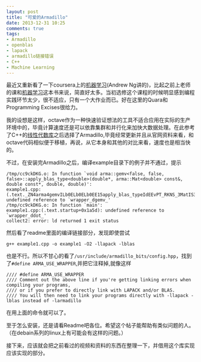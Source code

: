 ```yaml
---
layout: post
title: "可爱的Armadillo"
date: 2013-12-31 10:25
comments: true
tags: 
- Armadillo
- openblas
- lapack
- armadillo链接错误
- C++
- Machine Learning
---
```


最近又重新看了一下coursera上的[机器学习](https://class.coursera.org/ml-004/lecture/index)(Andrew Ng讲的)，比起之前上老师的课和[机器学习](http://book.douban.com/subject/1102235/ '机器学习')这本书来说，简直好太多。当初选修这个课程的时候明显感到编程实践环节太少，很不适应，只有一个大作业而已。好在这里的Quara和Programming Excises很给力。

我的设想是这样，octave作为一种快速验证想法的工具不适合应用在实际的生产环境中的，毕竟计算速度还是可以依靠集群和并行化来加快大数据处理。在此参考了C++的[线性代数库](http://en.wikipedia.org/wiki/Comparison_of_linear_algebra_libraries)之后选择了Armadillo,毕竟经常更新并且从官网资料来看，和octave代码相似便于移植，再说，从它本身和其他的对比来看，速度也是相当快的。

不过，在安装完Armadillo之后，编译example目录下的例子并不通过，提示

<!--more-->


```
/tmp/cc9ckDKG.o: In function `void arma::gemv<false, false, false>::apply_blas_type<double>(double*, arma::Mat<double> const&, double const*, double, double)':
example1.cpp:(.text._ZN4arma4gemvILb0ELb0ELb0EE15apply_blas_typeIdEEvPT_RKNS_3MatIS3_EEPKS3_S3_S3_[_ZN4arma4gemvILb0ELb0ELb0EE15apply_blas_typeIdEEvPT_RKNS_3MatIS3_EEPKS3_S3_S3_]+0x7a): undefined reference to `wrapper_dgemv_'
/tmp/cc9ckDKG.o: In function `main':
example1.cpp:(.text.startup+0x1a5d): undefined reference to `wrapper_ddot_'
collect2: error: ld returned 1 exit status
```

然后看了readme里面的编译链接部分，发现即使尝试

```
g++ example1.cpp -o example1 -O2 -llapack -lblas
```

也是不行。所以不甘心的看了`/usr/include/armadillo_bits/config.hpp`，找到了`#define ARMA_USE_WRAPPER`,并把它注释掉,就像这样

```
//// #define ARMA_USE_WRAPPER
//// Comment out the above line if you're getting linking errors when compiling your programs,
//// or if you prefer to directly link with LAPACK and/or BLAS.
//// You will then need to link your programs directly with -llapack -lblas instead of -larmadillo
```

在用上面的命令就可以了。

至于怎么安装，还是请看Readme吧各位。希望这个帖子能帮助有类似问题的人。（在debain系列的linux上有可能会有这样的问题。）

接下来，应该就会把之前看过的视频和资料的东西在整理一下，并借用这个库实现应该实现的部分。
